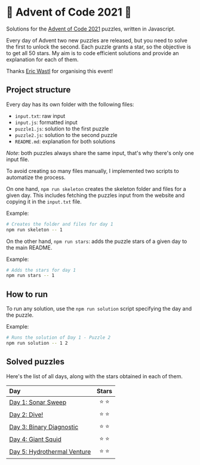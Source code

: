 # 🌲 Advent of Code 2021 🌲

Solutions for the [Advent of Code 2021](https://adventofcode.com/2021) puzzles, written in Javascript.

Every day of Advent two new puzzles are released, but you need to solve the first to unlock the second. Each puzzle grants a star, so the objective is to get all 50 stars. My aim is to code efficient solutions and provide an explanation for each of them.

Thanks [Eric Wastl](https://twitter.com/ericwastl) for organising this event!

## Project structure

Every day has its own folder with the following files:

- `input.txt`: raw input
- `input.js`: formatted input
- `puzzle1.js`: solution to the first puzzle
- `puzzle2.js`: solution to the second puzzle
- `README.md`: explanation for both solutions

_Note_: both puzzles always share the same input, that's why there's only one input file.

To avoid creating so many files manually, I implemented two scripts to automatize the process.

On one hand, `npm run skeleton` creates the skeleton folder and files for a given day.
This includes fetching the puzzles input from the website and copying it in the `input.txt` file.

Example:

```sh
# Creates the folder and files for day 1
npm run skeleton -- 1
```

On the other hand, `npm run stars`: adds the puzzle stars of a given day to the main README.

Example:

```sh
# Adds the stars for day 1
npm run stars -- 1
```

## How to run

To run any solution, use the `npm run solution` script specifying the day and the puzzle.

Example:

```sh
# Runs the solution of Day 1 - Puzzle 2
npm run solution -- 1 2
```

## Solved puzzles

Here's the list of all days, along with the stars obtained in each of them.

| Day                                   |  Stars  |
| :------------------------------------ | :-----: |
| [Day 1: Sonar Sweep](./day1)          | ⭐️ ⭐️ |
| [Day 2: Dive!](./day2)                | ⭐️ ⭐️ |
| [Day 3: Binary Diagnostic](./day3)    | ⭐️ ⭐️ |
| [Day 4: Giant Squid](./day4)          | ⭐️ ⭐️ |
| [Day 5: Hydrothermal Venture](./day5) | ⭐️ ⭐️ |

